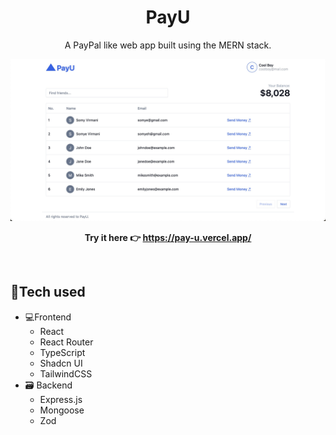 <div align="center">

# PayU

A PayPal like web app built using the MERN stack.

![screenshot](./public/payu-dashboard.jpg)

**Try it here 👉 https://pay-u.vercel.app/** 

</div>

<br>

## 🧰Tech used

- 💻Frontend
  - React
  - React Router
  - TypeScript
  - Shadcn UI
  - TailwindCSS
- 🗃 Backend
  - Express.js
  - Mongoose
  - Zod

